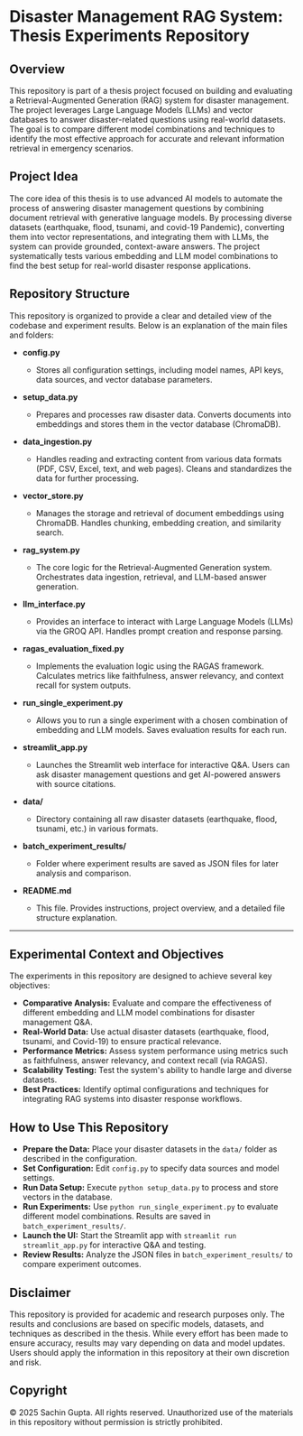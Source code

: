 # Disaster Management RAG System: Thesis Experiments Repository

## Overview
This repository is part of a thesis project focused on building and evaluating a Retrieval-Augmented Generation (RAG) system for disaster management. The project leverages Large Language Models (LLMs) and vector databases to answer disaster-related questions using real-world datasets. The goal is to compare different model combinations and techniques to identify the most effective approach for accurate and relevant information retrieval in emergency scenarios.

## Project Idea
The core idea of this thesis is to use advanced AI models to automate the process of answering disaster management questions by combining document retrieval with generative language models. By processing diverse datasets (earthquake, flood, tsunami, and covid-19 Pandemic), converting them into vector representations, and integrating them with LLMs, the system can provide grounded, context-aware answers. The project systematically tests various embedding and LLM model combinations to find the best setup for real-world disaster response applications.

## Repository Structure
This repository is organized to provide a clear and detailed view of the codebase and experiment results. Below is an explanation of the main files and folders:

- **config.py**
  - Stores all configuration settings, including model names, API keys, data sources, and vector database parameters.

- **setup_data.py**
  - Prepares and processes raw disaster data. Converts documents into embeddings and stores them in the vector database (ChromaDB).

- **data_ingestion.py**
  - Handles reading and extracting content from various data formats (PDF, CSV, Excel, text, and web pages). Cleans and standardizes the data for further processing.

- **vector_store.py**
  - Manages the storage and retrieval of document embeddings using ChromaDB. Handles chunking, embedding creation, and similarity search.

- **rag_system.py**
  - The core logic for the Retrieval-Augmented Generation system. Orchestrates data ingestion, retrieval, and LLM-based answer generation.

- **llm_interface.py**
  - Provides an interface to interact with Large Language Models (LLMs) via the GROQ API. Handles prompt creation and response parsing.

- **ragas_evaluation_fixed.py**
  - Implements the evaluation logic using the RAGAS framework. Calculates metrics like faithfulness, answer relevancy, and context recall for system outputs.

- **run_single_experiment.py**
  - Allows you to run a single experiment with a chosen combination of embedding and LLM models. Saves evaluation results for each run.

- **streamlit_app.py**
  - Launches the Streamlit web interface for interactive Q&A. Users can ask disaster management questions and get AI-powered answers with source citations.

- **data/**
  - Directory containing all raw disaster datasets (earthquake, flood, tsunami, etc.) in various formats.

- **batch_experiment_results/**
  - Folder where experiment results are saved as JSON files for later analysis and comparison.

- **README.md**
  - This file. Provides instructions, project overview, and a detailed file structure explanation.

---

## Experimental Context and Objectives
The experiments in this repository are designed to achieve several key objectives:

- **Comparative Analysis:** Evaluate and compare the effectiveness of different embedding and LLM model combinations for disaster management Q&A.
- **Real-World Data:** Use actual disaster datasets (earthquake, flood, tsunami, and Covid-19) to ensure practical relevance.
- **Performance Metrics:** Assess system performance using metrics such as faithfulness, answer relevancy, and context recall (via RAGAS).
- **Scalability Testing:** Test the system's ability to handle large and diverse datasets.
- **Best Practices:** Identify optimal configurations and techniques for integrating RAG systems into disaster response workflows.

## How to Use This Repository
- **Prepare the Data:** Place your disaster datasets in the `data/` folder as described in the configuration.
- **Set Configuration:** Edit `config.py` to specify data sources and model settings.
- **Run Data Setup:** Execute `python setup_data.py` to process and store vectors in the database.
- **Run Experiments:** Use `python run_single_experiment.py` to evaluate different model combinations. Results are saved in `batch_experiment_results/`.
- **Launch the UI:** Start the Streamlit app with `streamlit run streamlit_app.py` for interactive Q&A and testing.
- **Review Results:** Analyze the JSON files in `batch_experiment_results/` to compare experiment outcomes.

## Disclaimer
This repository is provided for academic and research purposes only. The results and conclusions are based on specific models, datasets, and techniques as described in the thesis. While every effort has been made to ensure accuracy, results may vary depending on data and model updates. Users should apply the information in this repository at their own discretion and risk.

## Copyright
© 2025 Sachin Gupta. All rights reserved. Unauthorized use of the materials in this repository without permission is strictly prohibited.